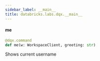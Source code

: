 ```yaml
---
sidebar_label: __main__
title: databricks.labs.dqx.__main__
---
```


#### me

```python
@dqx.command
def me(w: WorkspaceClient, greeting: str)
```

Shows current username

